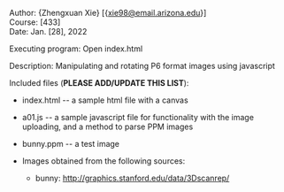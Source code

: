 Author: {Zhengxuan Xie} [{xie98@email.arizona.edu}]  
Course: [433]  
Date: Jan. [28], 2022

Executing program:
Open index.html

Description:
Manipulating and rotating P6 format images using javascript

Included files (**PLEASE ADD/UPDATE THIS LIST**):
* index.html    -- a sample html file with a canvas
* a01.js        -- a sample javascript file for functionality with the image uploading, and a method to parse PPM images
* bunny.ppm     -- a test image



* Images obtained from the following sources:
  * bunny: http://graphics.stanford.edu/data/3Dscanrep/  